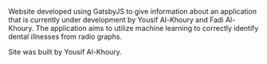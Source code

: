 Website developed using GatsbyJS to give information about an application that is currently under development by Yousif Al-Khoury and Fadi Al-Khoury.
The application aims to utilize machine learning to correctly identify dental illnesses from radio graphs.

Site was built by Yousif Al-Khoury.
